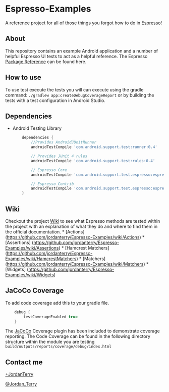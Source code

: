 # Espresso-Examples
A reference project for all of those things you forgot how to do in [Espresso](https://code.google.com/p/android-test-kit/wiki/Espresso)!

## About
This repository contains an example Android application and a number of helpful Espresso UI tests to act as a helpful reference. The Espresso [Package Reference](https://android-test-kit.googlecode.com/git/docs/javadocs/espresso/espresso-core-2.0-javadoc/reference/android/support/test/espresso/package-summary.html) can be found here.

## How to use

To use test execute the tests you will can execute using the gradle command: `./gradlew app:createDebugCoverageReport` or by building the tests with a test configuration in Android Studio.

## Dependencies

* Android Testing Library

    ```gradle
        dependencies {
            //Provides AndroidJUnitRunner
            androidTestCompile 'com.android.support.test:runner:0.4'

            // Provides JUnit 4 rules
            androidTestCompile 'com.android.support.test:rules:0.4'

            // Espresso Core
            androidTestCompile 'com.android.support.test.espresso:espresso-core:2.2.1'

            // Espresso Contrib
            androidTestCompile 'com.android.support.test.espresso:espresso-contrib:2.2.1'
        }
    ```

## Wiki
Checkout the project [Wiki](https://github.com/jordanterry/Espresso-Examples/wiki) to see what Espresso methods are tested within the project with an explanation of what they do and where to find them in the official documentation.
    * [Actions] (https://github.com/jordanterry/Espresso-Examples/wiki/Actions)
    * [Assertions] (https://github.com/jordanterry/Espresso-Examples/wiki/Assertions)
    * [Hamcrest Matchers] (https://github.com/jordanterry/Espresso-Examples/wiki/HamcrestMatchers)
    * [Matchers] (https://github.com/jordanterry/Espresso-Examples/wiki/Matchers)
    * [Widgets] (https://github.com/jordanterry/Espresso-Examples/wiki/Widgets)

## JaCoCo Coverage

To add code coverage add this to your gradle file.

```gradle
    debug {
        testCoverageEnabled true
    }
```

The [JaCoCo](http://www.eclemma.org/jacoco/) Coverage plugin has been included to demonstrate coverage reporting. The Code Coverage can be found in the following directory structure within the module you are testing `build/outputs/reports/coverage/debug/index.html`


## Contact me
[+JordanTerry](https://plus.google.com/+JordanTerry/posts)

[@Jordan_Terry](https://twitter.com/Jordan_Terry)
